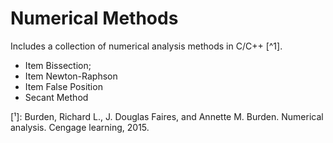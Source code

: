 # Numerical Methods
Includes a collection of numerical analysis methods in C/C++ [^1].

 - Item Bissection;
 - Item Newton-Raphson
 - Item False Position 
 - Secant Method
 
 [¹]: Burden, Richard L., J. Douglas Faires, and Annette M. Burden. Numerical analysis. Cengage learning, 2015.
